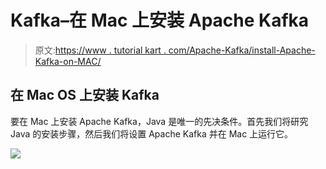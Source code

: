 # Kafka–在 Mac 上安装 Apache Kafka

> 原文:[https://www . tutorial kart . com/Apache-Kafka/install-Apache-Kafka-on-MAC/](https://www.tutorialkart.com/apache-kafka/install-apache-kafka-on-mac/)

## 在 Mac OS 上安装 Kafka

要在 Mac 上安装 Apache Kafka，Java 是唯一的先决条件。首先我们将研究 Java 的安装步骤，然后我们将设置 Apache Kafka 并在 Mac 上运行它。

[![](../Images/925da31b32d6bc3827932f6c8afb11bb.png)](https://www.tutorialkart.com/)